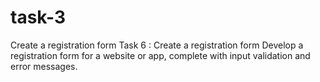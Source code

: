 # task-3
Create a registration form Task 6 : Create a registration form Develop a registration form for a website or app, complete with input validation and error messages.
